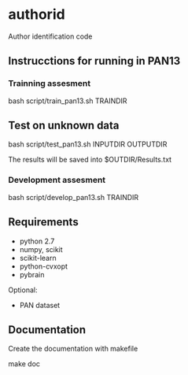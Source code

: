 authorid
========

Author identification code

Instrucctions for running in PAN13
----------------------------------

### Trainning assesment

  bash script/train_pan13.sh TRAINDIR 


## Test on unknown data

  bash script/test_pan13.sh INPUTDIR OUTPUTDIR
  
The results will be saved into $OUTDIR/Results.txt


### Development assesment

  bash script/develop_pan13.sh TRAINDIR


Requirements
------------

* python 2.7
* numpy, scikit
* scikit-learn
* python-cvxopt 
* pybrain

Optional:

* PAN dataset


Documentation
-------------

Create the documentation with makefile
  
   make doc


